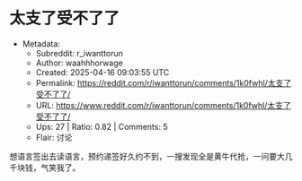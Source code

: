 # 太支了受不了了

- Metadata:
  - Subreddit: r_iwanttorun
  - Author: waahhhorwage
  - Created: 2025-04-16 09:03:55 UTC
  - Permalink: https://reddit.com/r/iwanttorun/comments/1k0fwhl/太支了受不了了/
  - URL: https://www.reddit.com/r/iwanttorun/comments/1k0fwhl/太支了受不了了/
  - Ups: 27 | Ratio: 0.82 | Comments: 5
  - Flair: 讨论


想语言签出去读语言，预约递签好久约不到，一搜发现全是黄牛代抢，一问要大几千块钱，气笑我了。

